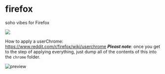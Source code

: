 # firefox
soho vibes for Firefox

[![](https://img.shields.io/badge/Rosé%20Pine%20Theme-191724)](https://github.com/rose-pine/rose-pine-theme)

How to apply a userChrome: https://www.reddit.com/r/firefox/wiki/userchrome
***Pleast note***: once you get to the step of applying everything, just dump all of the contents of this into the `chrome` folder.


![preview](https://i.imgur.com/cY40jzK.png)
